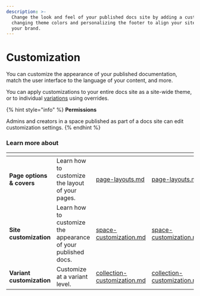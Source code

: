 ```yaml
---
description: >-
  Change the look and feel of your published docs site by adding a custom logo,
  changing theme colors and personalizing the footer to align your site with
  your brand.
---
```


# Customization

You can customize the appearance of your published documentation, match the user interface to the language of your content, and more.

You can apply customizations to your entire docs site as a site-wide theme, or to individual [variations](../publish-multiple-spaces-on-one-site.md) using overrides.&#x20;

{% hint style="info" %}
**Permissions**

Admins and creators in a space published as part of a docs site can edit customization settings.
{% endhint %}

### Learn more about

<table data-view="cards"><thead><tr><th></th><th></th><th data-hidden data-type="content-ref"></th><th data-hidden data-card-target data-type="content-ref"></th><th data-hidden data-card-cover data-type="files"></th></tr></thead><tbody><tr><td><strong>Page options &#x26; covers</strong></td><td>Learn how to customize the layout of your pages.</td><td><a href="page-layouts.md">page-layouts.md</a></td><td><a href="page-layouts.md">page-layouts.md</a></td><td><a href="../../.gitbook/assets/9 (1).png">9 (1).png</a></td></tr><tr><td><strong>Site customization</strong></td><td>Learn how to customize the appearance of your published docs.</td><td><a href="space-customization.md">space-customization.md</a></td><td><a href="space-customization.md">space-customization.md</a></td><td><a href="../../.gitbook/assets/12 (1).png">12 (1).png</a></td></tr><tr><td><strong>Variant customization</strong></td><td>Customize at a variant level.</td><td><a href="collection-customization.md">collection-customization.md</a></td><td><a href="collection-customization.md">collection-customization.md</a></td><td><a href="../../.gitbook/assets/2 (1).png">2 (1).png</a></td></tr></tbody></table>
